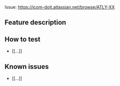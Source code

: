 Issue: https://icom-doit.atlassian.net/browse/ATLY-XX
<!-- Replace PROJ-XX with the correct ticket in Jira and add the Jira title to the Issue title --> 

## Feature description

<!-- Short description of what has been implemented-->

## How to test

<!-- 
Describe how to test the PR
Could include what JUnit tests to run
What endpoints to call and with what data
-->

- [[...]]

## Known issues

<!-- Describe if the PR contains any known issues -->

- [[...]]
